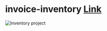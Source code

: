 # invoice-inventory [Link](https://invoice-inventory.netlify.app/)

![Inventory project](https://screenshot-proxy.netlify.app/f_avif,w_336/https://d33wubrfki0l68.cloudfront.net/634afe1c7661545fb4c0e51e/screenshot_2022-10-15-18-39-04-0000.png "Inventory project")
